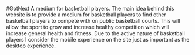 #GotNext
A medium for basketball players. 
The main idea behind this website is to provide a medium for basketball players to find other basketball players to compete with on public basketball courts.
This will allow the sport to grow and increase healthy competition which will increase general health and fitness. 
Due to the active nature of basketball players I consider the mobile experience on the site just as important as the desktop experience.
